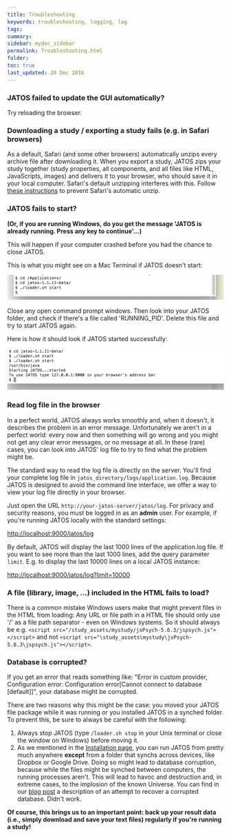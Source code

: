 ```yaml
---
title: Troubleshooting
keywords: troubleshooting, logging, log
tags:
summary:
sidebar: mydoc_sidebar
permalink: Troubleshooting.html
folder:
toc: true
last_updated: 28 Dec 2016
---
```


### JATOS failed to update the GUI automatically?

Try reloading the browser. 

### Downloading a study / exporting a study fails (e.g. in Safari browsers)

As a default, Safari (and some other browsers) automatically unzips every archive file after downloading it. When you export a study, JATOS zips your study together (study properties, all components, and all files like HTML, JavaScripts, images) and delivers it to your browser, who should save it in your local computer. Safari's default unzipping interferes with this. Follow [these instructions](https://discussions.apple.com/thread/1958374?start=0&tstart=0) to prevent Safari's automatic unzip.

### JATOS fails to start?

<b>(Or, if you are running Windows, do you get the message 'JATOS is already running. Press any key to continue'...)</b>

This will happen if your computer crashed before you had the chance to close JATOS. 

This is what you might see on a Mac Terminal if JATOS doesn't start:

![jatos doesn't start](images/shell_start1.png)

Close any open command prompt windows. Then look into your JATOS folder, and check if there's a file called 'RUNNING_PID'. Delete this file and try to start JATOS again. 

Here is how it should look if JATOS started successfully:

![jatos doesn't start](images/shell_start2.png)
 
### Read log file in the browser

In a perfect world, JATOS always works smoothly and, when it doesn't, it describes the problem in an error message. Unfortunately we aren't in a perfect world: every now and then something will go wrong and you might not get any clear error messages, or no message at all. In these (rare) cases, you can look into JATOS' log file to try to find what the problem might be.  

The standard way to read the log file is directly on the server. You'll find your complete log file in `jatos_directory/logs/application.log`. Because JATOS is designed to avoid the command line interface, we offer a way to view your log file directly in your browser.

Just open the URL `http://your-jatos-server/jatos/log`. For privacy and security reasons, you must be logged in as an **admin** user. For example, if you're running JATOS locally with the standard settings:

[http://localhost:9000/jatos/log](http://localhost:9000/jatos/log)

By default, JATOS will display the last 1000 lines of the application.log file. If you want to see more than the last 1000 lines, add the query parameter `limit`. E.g. to display the last 10000 lines on a local JATOS instance:

[http://localhost:9000/jatos/log?limit=10000](http://localhost:9000/jatos/log?limit=10000)

### A file (library, image, ...) included in the HTML fails to load?

There is a common mistake Windows users make that might prevent files in the HTML from loading: Any URL or file path in a HTML file should only use '/' as a file path separator - even on Windows systems. So it should always be e.g. `<script src="/study_assets/mystudy/jsPsych-5.0.3/jspsych.js"></script>` and not `<script src="\study_assets\mystudy\jsPsych-5.0.3\jspsych.js"></script>`. 


### Database is corrupted?

If you get an error that reads something like: "Error in custom provider, Configuration error: Configuration error[Cannot connect to database [default]]", your database might be corrupted. 

There are two reasons why this might be the case: you moved your JATOS file package while it was running or you installed JATOS in a synched folder. To prevent this, be sure to always be careful with the following:
1. Always stop JATOS (type `/loader.sh stop` in your Unix terminal or close the window on Windows) before moving it.  
1. As we mentioned in the [Installation page](Installation.html), you can run JATOS from pretty much anywhere **except** from a folder that synchs across devices, like Dropbox or Google Drive. Doing so might lead to database corruption, because while the files might be synched between computers, the running processes aren't. This will lead to havoc and destruction and, in extreme cases, to the implosion of the known Universe. You can find in our [blog post](http://blog.jatos.org/Database_Recovery/) a description of an attempt to recover a corrupted database. Didn't work.

**Of course, this brings us to an important point: back up your result data (i.e., simply download and save your text files) regularly if you're running a study!**
